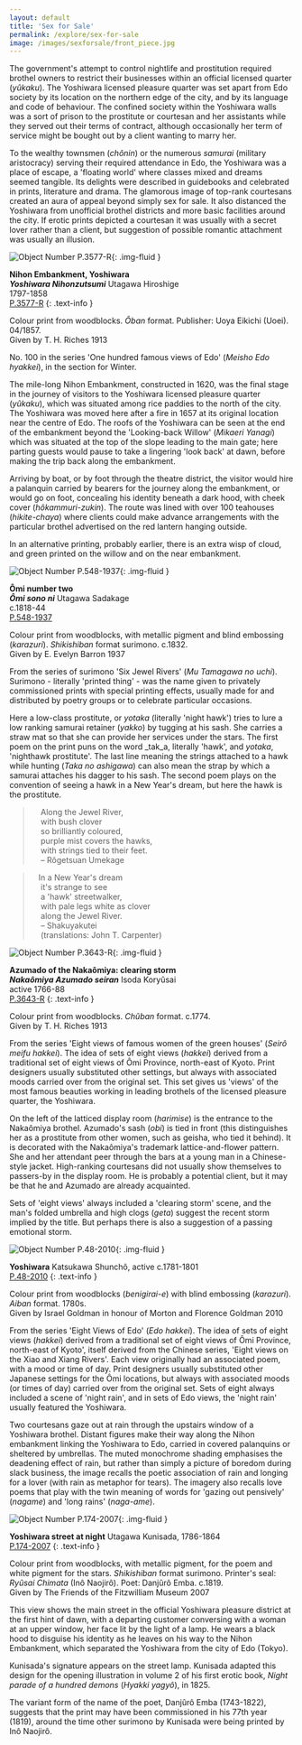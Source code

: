 ```yaml
---
layout: default
title: 'Sex for Sale'
permalink: /explore/sex-for-sale
image: /images/sexforsale/front_piece.jpg
---
```


The government's attempt to control nightlife and prostitution required brothel owners to restrict their businesses within an official licensed quarter (_yûkaku_). The Yoshiwara licensed pleasure quarter was set apart from Edo society by its location on the northern edge of the city, and by its language and code of behaviour. The confined society within the Yoshiwara walls was a sort of prison to the prostitute or courtesan and her assistants while they served out their terms of contract, although occasionally her term of service might be bought out by a client wanting to marry her.

To the wealthy townsmen (_chônin_) or the numerous _samurai_ (military aristocracy) serving their required attendance in Edo, the Yoshiwara was a place of escape, a 'floating world' where classes mixed and dreams seemed tangible. Its delights were described in guidebooks and celebrated in prints, literature and drama. The glamorous image of top-rank courtesans created an aura of appeal beyond simply sex for sale. It also distanced the Yoshiwara from unofficial brothel districts and more basic facilities around the city. If erotic prints depicted a courtesan it was usually with a secret lover rather than a client, but suggestion of possible romantic attachment was usually an illusion.


![Object Number P.3577-R]({{site.baseurl}}/images/sexforsale/p_3577_r_1_201308_mfj22_dc2.jpg){: .img-fluid }

**Nihon Embankment, Yoshiwara**  
**_Yoshiwara Nihonzutsumi_**
Utagawa Hiroshige  
1797-1858  
[P.3577-R]({{site.collection_url}}id/object/182509)
{: .text-info }

Colour print from woodblocks. _Ôban_ format. Publisher: Uoya Eikichi (Uoei). 04/1857.  
Given by T. H. Riches 1913

No. 100 in the series 'One hundred famous views of Edo' (_Meisho Edo hyakkei_), in the section for Winter.

The mile-long Nihon Embankment, constructed in 1620, was the final stage in the journey of visitors to the Yoshiwara licensed pleasure quarter (_yûkaku_), which was situated among rice paddies to the north of the city. The Yoshiwara was moved here after a fire in 1657 at its original location near the centre of Edo. The roofs of the Yoshiwara can be seen at the end of the embankment beyond the 'Looking-back Willow' (_Mikaeri Yanagi_) which was situated at the top of the slope leading to the main gate; here parting guests would pause to take a lingering 'look back' at dawn, before making the trip back along the embankment.

Arriving by boat, or by foot through the theatre district, the visitor would hire a palanquin carried by bearers for the journey along the embankment, or would go on foot, concealing his identity beneath a dark hood, with cheek cover (_hôkammuri-zukin_). The route was lined with over 100 teahouses (_hikite-chaya_) where clients could make advance arrangements with the particular brothel advertised on the red lantern hanging outside.

In an alternative printing, probably earlier, there is an extra wisp of cloud, and green printed on the willow and on the near embankment.


![Object Number P.548-1937]({{site.baseurl}}/images/sexforsale/P_548_1937_CE.jpg){: .img-fluid }

**Ômi number two**  
**_Ômi sono ni_**
Utagawa Sadakage  
c.1818-44  
[P.548-1937]({{site.collection_url}}id/object/197305)

Colour print from woodblocks, with metallic pigment and blind embossing (_karazuri_). _Shikishiban_ format surimono. c.1832.  
Given by E. Evelyn Barron 1937

From the series of surimono 'Six Jewel Rivers' (_Mu Tamagawa no uchi_). Surimono - literally 'printed thing' - was the name given to privately commissioned prints with special printing effects, usually made for and distributed by poetry groups or to celebrate particular occasions.

Here a low-class prostitute, or _yotaka_ (literally 'night hawk') tries to lure a low ranking samurai retainer (_yakko_) by tugging at his sash. She carries a straw mat so that she can provide her services under the stars. The first poem on the print puns on the word _tak_a, literally 'hawk', and _yotaka_, 'nighthawk prostitute'. The last line meaning the strings attached to a hawk while hunting (_Taka no ashigawa_) can also mean the strap by which a samurai attaches his dagger to his sash. The second poem plays on the convention of seeing a hawk in a New Year's dream, but here the hawk is the prostitute.

>    Along the Jewel River,  
    with bush clover  
    so brilliantly coloured,  
    purple mist covers the hawks,  
    with strings tied to their feet.  
    – Rôgetsuan Umekage  

>   In a New Year's dream  
    it's strange to see  
    a 'hawk' streetwalker,  
    with pale legs white as clover  
    along the Jewel River.  
    – Shakuyakutei  
    (translations: John T. Carpenter)


![Object Number P.3643-R]({{site.baseurl}}/images/sexforsale/P_3643_R_CE.jpg){: .img-fluid }

**Azumado of the Nakaômiya: clearing storm**  
**_Nakaômiya Azumado seiran_**
Isoda Koryûsai  
active 1766-88  
[P.3643-R]({{site.collection_url}}id/object/182549)
{: .text-info }

Colour print from woodblocks. _Chûban_ format. c.1774.  
Given by T. H. Riches 1913

From the series 'Eight views of famous women of the green houses' (_Seirô meifu hakkei_). The idea of sets of eight views (_hakkei_) derived from a traditional set of eight views of Ômi Province, north-east of Kyoto. Print designers usually substituted other settings, but always with associated moods carried over from the original set. This set gives us 'views' of the most famous beauties working in leading brothels of the licensed pleasure quarter, the Yoshiwara.

On the left of the latticed display room (_harimise_) is the entrance to the Nakaômiya brothel. Azumado's sash (_obi_) is tied in front (this distinguishes her as a prostitute from other women, such as geisha, who tied it behind). It is decorated with the Nakaômiya's trademark lattice-and-flower pattern. She and her attendant peer through the bars at a young man in a Chinese-style jacket. High-ranking courtesans did not usually show themselves to passers-by in the display room. He is probably a potential client, but it may be that he and Azumado are already acquainted.

Sets of 'eight views' always included a 'clearing storm' scene, and the man's folded umbrella and high clogs (_geta_) suggest the recent storm implied by the title. But perhaps there is also a suggestion of a passing emotional storm.

![Object Number P.48-2010]({{site.baseurl}}/images/sexforsale/P_48_2010_CE.jpg){: .img-fluid }   

**Yoshiwara** Katsukawa Shunchô, active c.1781-1801  
[P.48-2010]({{site.collection_url}}id/object/190413)
{: .text-info }

Colour print from woodblocks (_benigirai-e_) with blind embossing (_karazuri_). _Aiban_ format. 1780s.  
Given by Israel Goldman in honour of Morton and Florence Goldman 2010

From the series 'Eight Views of Edo' (_Edo hakkei_). The idea of sets of eight views (_hakkei_) derived from a traditional set of eight views of Ômi Province, north-east of Kyoto', itself derived from the Chinese series, 'Eight views on the Xiao and Xiang Rivers'. Each view originally had an associated poem, with a mood or time of day. Print designers usually substituted other Japanese settings for the Ômi locations, but always with associated moods (or times of day) carried over from the original set. Sets of eight always included a scene of 'night rain', and in sets of Edo views, the 'night rain' usually featured the Yoshiwara.

Two courtesans gaze out at rain through the upstairs window of a Yoshiwara brothel. Distant figures make their way along the Nihon embankment linking the Yoshiwara to Edo, carried in covered palanquins or sheltered by umbrellas. The muted monochrome shading emphasises the deadening effect of rain, but rather than simply a picture of boredom during slack business, the image recalls the poetic association of rain and longing for a lover (with rain as metaphor for tears). The imagery also recalls love poems that play with the twin meaning of words for 'gazing out pensively' (_nagame_) and 'long rains' (_naga-ame_).


![Object Number P.174-2007]({{site.baseurl}}/images/sexforsale/P_174_2007_CE.jpg){: .img-fluid }  

**Yoshiwara street at night** Utagawa Kunisada, 1786-1864  
[P.174-2007]({{site.collection_url}}id/object/183055)
{: .text-info }

Colour print from woodblocks, with metallic pigment, for the poem and white pigment for the stars. _Shikishiban_ format surimono. Printer's seal: _Ryûsai Chimata_ (Inô Naojirô). Poet: Danjûrô Emba. c.1819.  
Given by The Friends of the Fitzwilliam Museum 2007

This view shows the main street in the official Yoshiwara pleasure district at the first hint of dawn, with a departing customer conversing with a woman at an upper window, her face lit by the light of a lamp. He wears a black hood to disguise his identity as he leaves on his way to the Nihon Embankment, which separated the Yoshiwara from the city of Edo (Tokyo).

Kunisada's signature appears on the street lamp. Kunisada adapted this design for the opening illustration in volume 2 of his first erotic book, _Night parade of a hundred demons_ (_Hyakki yagyô_), in 1825.

The variant form of the name of the poet, Danjûrô Emba (1743-1822), suggests that the print may have been commissioned in his 77th year (1819), around the time other surimono by Kunisada were being printed by Inô Naojirô.
